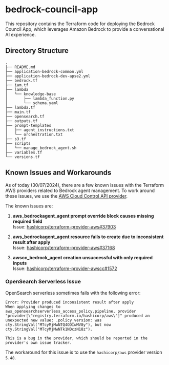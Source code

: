 # bedrock-council-app

This repository contains the Terraform code for deploying the Bedrock Council App, which leverages Amazon Bedrock to provide a conversational AI experience.

## Directory Structure

```
.
├── README.md
├── application-bedrock-common.yml
├── application-bedrock-dev-apse2.yml
├── bedrock.tf
├── iam.tf
├── lambda
│   └── knowledge-base
│       ├── lambda_function.py
│       └── schema.yaml
├── lambda.tf
├── main.tf
├── opensearch.tf
├── outputs.tf
├── prompt-templates
│   ├── agent_instructions.txt
│   └── orchestration.txt
├── s3.tf
├── scripts
│   └── manage_bedrock_agent.sh
├── variables.tf
└── versions.tf
```

## Known Issues and Workarounds

As of today (30/07/2024), there are a few known issues with the Terraform AWS providers related to Bedrock agent management. To work around these issues, we use the [AWS Cloud Control API provider](https://registry.terraform.io/providers/hashicorp/awscc/latest).

The known issues are:

1. **aws_bedrockagent_agent prompt override block causes missing required field**  
   Issue: [hashicorp/terraform-provider-aws#37903](https://github.com/hashicorp/terraform-provider-aws/issues/37903)

2. **aws_bedrockagent_agent resource fails to create due to inconsistent result after apply**  
   Issue: [hashicorp/terraform-provider-aws#37168](https://github.com/hashicorp/terraform-provider-aws/issues/37168)

3. **awscc_bedrock_agent creation unsuccessful with only required inputs**  
   Issue: [hashicorp/terraform-provider-awscc#1572](https://github.com/hashicorp/terraform-provider-awscc/issues/1572)

### OpenSearch Serverless Issue

OpenSearch serverless sometimes fails with the following error:

```
Error: Provider produced inconsistent result after apply
When applying changes to aws_opensearchserverless_access_policy.pipeline, provider "provider[\"registry.terraform.io/hashicorp/aws\"]" produced an unexpected new value: .policy_version: was cty.StringVal("MTcyMjMwNTQ4ODIwMV8y"), but now cty.StringVal("MTcyMjMwNTk1NDczN18z").

This is a bug in the provider, which should be reported in the provider's own issue tracker.
```

The workaround for this issue is to use the `hashicorp/aws` provider version `5.48`.
